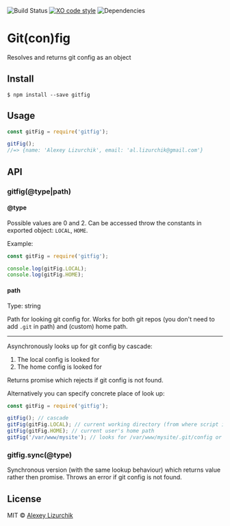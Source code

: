 ![Build Status](https://img.shields.io/travis/likerRr/gitfig/master.svg)
[![XO code style](https://img.shields.io/badge/code_style-XO-5ed9c7.svg)](https://github.com/sindresorhus/xo)
![Dependencies](https://img.shields.io/david/likerRr/gitfig.svg)

# Git(con)fig

Resolves and returns git config as an object

## Install

```
$ npm install --save gitfig
```


## Usage

```js
const gitFig = require('gitfig');

gitFig();
//=> {name: 'Alexey Lizurchik', email: 'al.lizurchik@gmail.com'}
```


## API

### gitfig(@type|path)

#### @type

Possible values are 0 and 2. Can be accessed throw the constants in exported object: `LOCAL`, `HOME`.

Example:
 
```javascript
const gitFig = require('gitfig');

console.log(gitFig.LOCAL);
console.log(gitFig.HOME);
````

#### path

Type: string

Path for looking git config for. Works for both git repos (you don't need to add `.git` in path) and (custom) home path.

----

Asynchronously looks up for git config by cascade:
1. The local config is looked for
2. The home config is looked for

Returns promise which rejects if git config is not found.

Alternatively you can specify concrete place of look up:
```javascript
const gitFig = require('gitfig');

gitFig(); // cascade
gitFig(gitFig.LOCAL); // current working directory (from where script is called)
gitFig(gitFig.HOME); // current user's home path
gitFig('/var/www/mysite'); // looks for /var/www/mysite/.git/config or if failed - /var/www/mysite/.gitconfig
````

### gitfig.sync(@type)

Synchronous version (with the same lookup behaviour) which returns value rather then promise. 
Throws an error if git config is not found.

## License

MIT © [Alexey Lizurchik](https://github.com/likerRr)
